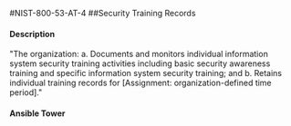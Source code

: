 #NIST-800-53-AT-4
##Security Training Records
#### Description
"The organization:
  a.  Documents and monitors individual information system security training activities including basic security awareness training and specific information system security training; and
  b.  Retains individual training records for [Assignment: organization-defined time period]."
#### Ansible Tower

